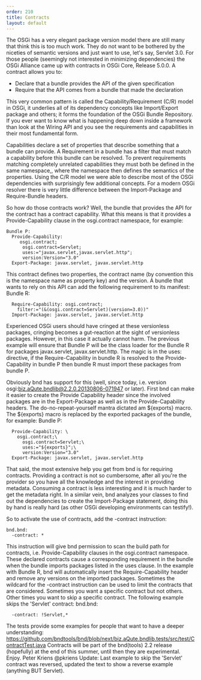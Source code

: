 ```yaml
---
order: 210
title: Contracts
layout: default
---
```


The OSGi has a very elegant package version model there are still many that think this is too much work. They do not want to be bothered by the niceties of semantic versions and just want to use, let's say, Servlet 3.0. For those people (seemingly not interested in minimizing dependencies) the OSGi Alliance came up with contracts in OSGi Core, Release 5.0.0. A contract allows you to: 

* Declare that a bundle provides the API of the given specification
* Require that the API comes from a bundle that made the declaration

This very common pattern is called the Capability/Requirement (C/R) model in OSGi, it underlies all of its dependency concepts like Import/Export package and others; it forms the foundation of the OSGi Bundle Repository. If you ever want to know what is happening deep down inside a framework than look at the Wiring API and you see the requirements and capabilities in their most fundamental form. 

Capabilities declare a set of properties that describe something that a bundle can provide. A Requirement in a bundle has a filter that must match a capability before this bundle can be resolved. To prevent requirements matching completely unrelated capabilities they must both be defined in the same namespace,, where the namespace then defines the semantics of the properties. Using the C/R model we were able to describe most of the OSGi dependencies with surprisingly few additional concepts. For a modern OSGi resolver there is very little difference between the Import-Package and Require-Bundle headers. 

So how do those contracts work? Well, the bundle that provides the API for the contract has a contract capability. What this means is that it provides a Provide-Capability clause in the osgi.contract namespace, for example: 

	Bundle P:
	  Provide-Capability: 
	     osgi.contract;
	      osgi.contract=Servlet;
	      uses:="javax.servlet,javax.servlet.http";
	      version:Version="3.0"
	  Export-Package: javax.servlet, javax.servlet.http

This contract defines two properties, the contract name (by convention this is the namespace name as property key) and the version. A bundle that wants to rely on this API can add the following requirement to its manifest: 
Bundle R:

	  Require-Capability: osgi.contract;
	    filter:="(&(osgi.contract=Servlet)(version=3.0))"
	  Import-Package: javax.servlet, javax.servlet.http

Experienced OSGi users should have cringed at these versionless packages, cringing becomes a gut-reaction at the sight of versionless packages. However, in this case it actually cannot harm. The previous example will ensure that Bundle P will be the class loader for the Bundle R for packages javax.servlet, javax.servlet.http. The magic is in the uses: directive, if the Require-Capability in bundle R is resolved to the Provide-Capability in bundle P then bundle R must import these packages from bundle P.
 
Obviously bnd has support for this (well, since today, i.e. version osgi:biz.aQute.bndlib@2.2.0.20130806-071947 or later). First bnd can make it easier to create the Provide Capability header since the involved packages are in the Export-Package as well as in the Provide-Capability headers. The do-no-repeat-yourself mantra dictated am ${exports} macro. The ${exports} macro is replaced by the exported packages of the bundle, for example: 
Bundle P:

	  Provide-Capability: \
	    osgi.contract;\
	      osgi.contract=Servlet;\
	      uses:="${exports}";\
	      version:Version="3.0"
	  Export-Package: javax.servlet, javax.servlet.http

That said, the most extensive help you get from bnd is for requiring contracts. Providing a contract is not so cumbersome, after all you're the provider so you have all the knowledge and the interest in providing metadata. Consuming a contract is less interesting and it is much harder to get the metadata right. In a similar vein, bnd analyzes your classes to find out the dependencies to create the Import-Package statement, doing this by hand is really hard (as other OSGi developing environments can testify!). 

So to activate the use of contracts, add the -contract instruction: 

	bnd.bnd:
	  -contract: *

This instruction will give bnd permission to scan the build path for contracts, i.e. Provide-Capability clauses in the osgi.contract namespace. These declared contracts cause a corresponding requirement in the bundle when the bundle imports packages listed in the uses clause. In the example with Bundle R, bnd will automatically insert the Require-Capability header and remove any versions on the imported packages. 
Sometimes the wildcard for the -contract instruction can be used to limit the contracts that are considered. Sometimes you want a specific contract but not others. Other times you want to skip a specific contract. The following example skips the 'Servlet' contract: 
bnd.bnd:

	  -contract: !Servlet,*

The tests provide some examples for people that want to have a deeper understanding: https://github.com/bndtools/bnd/blob/next/biz.aQute.bndlib.tests/src/test/ContractTest.java Contracts will be part of the bnd(tools) 2.2 release (hopefully) at the end of this summer, until then they are experimental. Enjoy. Peter Kriens @pkriens Update: Last example to skip the 'Servlet' contract was reversed, updated the text to show a reverse example (anything BUT Servlet).

